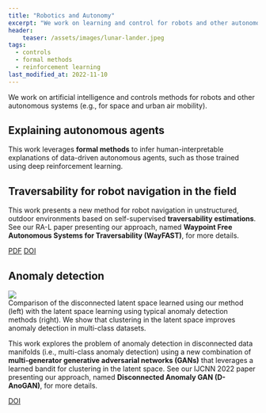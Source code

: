 ```yaml
---
title: "Robotics and Autonomy"
excerpt: "We work on learning and control for robots and other autonomous systems."
header:
    teaser: /assets/images/lunar-lander.jpeg
tags:
  - controls
  - formal methods
  - reinforcement learning
last_modified_at: 2022-11-10
---
```


We work on artificial intelligence and controls methods for robots and other autonomous systems (e.g., for space and urban air mobility).

<!-- ## Fast adaptation for autonomous landers

This work explores the use of **model-based meta-RL** for the spacecraft powered descent guidance and control (PDG) problem. The system aims to be robust to potential uncertainties or new dynamics, for example due to engine failures or unexpected atmospheric conditions. -->

## Explaining autonomous agents

This work leverages **formal methods** to infer human-interpretable explanations of data-driven autonomous agents, such as those trained using deep reinforcement learning.

## Traversability for robot navigation in the field

This work presents a new method for robot navigation in unstructured, outdoor environments based on self-supervised **traversability estimations**. See our RA-L paper presenting our approach, named **Waypoint Free Autonomous Systems for Traversability (WayFAST)**, for more details.

<div class="row">
    <a href="https://arxiv.org/pdf/2203.12071.pdf" class="button_general">PDF</a>
    <a href="https://doi.org/10.1109/LRA.2022.3193464" class="button_general">DOI</a>
</div>

## Anomaly detection

<figure-full-caption>
	<a href="{{ site.url }}{{ site.baseurl }}/assets/images/d-anogan.jpg"><img src="{{ site.url }}{{ site.baseurl }}/assets/images/d-anogan.jpg"></a>
	<figcaption>Comparison of the disconnected latent space learned using our method (left) with the latent space learning using typical anomaly detection methods (right). We show that clustering in the latent space improves anomaly detection in multi-class datasets.</figcaption>
</figure-full-caption>

This work explores the problem of anomaly detection in disconnected data manifolds (i.e., multi-class anomaly detection) using a new combination of **multi-generator generative adversarial networks (GANs)** that leverages a learned bandit for clustering in the latent space. See our IJCNN 2022 paper presenting our approach, named **Disconnected Anomaly GAN (D-AnoGAN)**, for more details.

<div class="row">
    <a href="https://doi.org/10.1109/IJCNN55064.2022.9892270" class="button_general">DOI</a>
</div>